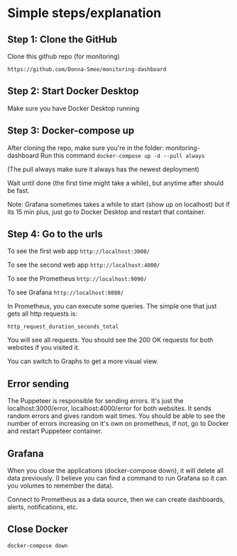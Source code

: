 # Simple steps/explanation


## Step 1: Clone the GitHub
Clone this github repo (for monitoring)
```
https://github.com/Donna-Smee/monitoring-dashboard
```

## Step 2: Start Docker Desktop
Make sure you have Docker Desktop running

## Step 3: Docker-compose up
After cloning the repo, make sure you're in the folder: monitoring-dashboard
Run this command ``` docker-compose up -d --pull always ```

(The pull always make sure it always has the newest deployment)

Wait until done (the first time might take a while), but anytime after should be fast.

Note: Grafana sometimes takes a while to start (show up on localhost) but if its 15 min plus, just go to Docker Desktop and restart that container.

## Step 4: Go to the urls

To see the first web app
``` http://localhost:3000/ ```

To see the second web app
``` http://localhost:4000/ ```

To see the Prometheus
``` http://localhost:9090/ ```

To see Grafana
``` http://localhost:8080/ ```

In Prometheus, you can execute some queries. The simple one that just gets all http requests is:
```
http_request_duration_seconds_total
```
You will see all requests. You should see the 200 OK requests for both websites if you visited it.

You can switch to Graphs to get a more visual view.

## Error sending
The Puppeteer is responsible for sending errors. 
It's just the localhost:3000/error, localhost:4000/error for both websites.
It sends random errors and gives random wait times. You should be able to see the number of errors increasing on it's own on prometheus, if not, go to Docker and restart Puppeteer container.

## Grafana
When you close the applications (docker-compose down), it will delete all data previously. (I believe you can find a command to run Grafana so it can you volumes to remember the data).

Connect to Prometheus as a data source, then we can create dashboards, alerts, notifications, etc. 

## Close Docker
```
docker-compose down
```

